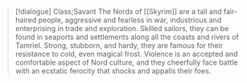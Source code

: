 >[!dialogue] Class;Savant
>The Nords of [[Skyrim]] are a tall and fair-haired people, aggressive and fearless in war, industrious and enterprising in trade and exploration. Skilled sailors, they can be found in seaports and settlements along all the coasts and rivers of Tamriel. Strong, stubborn, and hardy, they are famous for their resistance to cold, even magical frost. Violence is an accepted and comfortable aspect of Nord culture, and they cheerfully face battle with an ecstatic ferocity that shocks and appalls their foes.